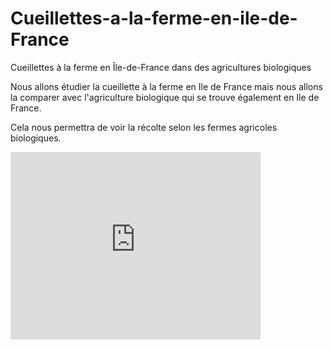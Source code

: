 # Cueillettes-a-la-ferme-en-ile-de-France 
Cueillettes à la ferme en Île-de-France dans des agricultures biologiques

Nous allons étudier la cueillette à la ferme en Ile de France mais nous allons la comparer avec l'agriculture biologique qui se trouve également en Ile de France. 

Cela nous permettra de voir la récolte selon les fermes agricoles biologiques. 

<iframe src="https://data.opendatasoft.com/explore/embed/dataset/cueillettes-a-la-ferme-en-ile-de-france@datailedefrance/map/?location=9,48.80028,2.4435&basemap=jawg.streets&dataChart=eyJxdWVyaWVzIjpbeyJjb25maWciOnsiZGF0YXNldCI6ImN1ZWlsbGV0dGVzLWEtbGEtZmVybWUtZW4taWxlLWRlLWZyYW5jZUBkYXRhaWxlZGVmcmFuY2UiLCJvcHRpb25zIjp7fX0sImNoYXJ0cyI6W3siYWxpZ25Nb250aCI6dHJ1ZSwidHlwZSI6ImNvbHVtbiIsImZ1bmMiOiJBVkciLCJ5QXhpcyI6InNpcmV0Iiwic2NpZW50aWZpY0Rpc3BsYXkiOnRydWUsImNvbG9yIjoiIzE0MkU3QiJ9XSwieEF4aXMiOiJzaXJldCIsIm1heHBvaW50cyI6NTAsInNvcnQiOiIifV0sInRpbWVzY2FsZSI6IiIsImRpc3BsYXlMZWdlbmQiOnRydWUsImFsaWduTW9udGgiOnRydWV9&static=false&datasetcard=false&scrollWheelZoom=false" width="400" height="300" frameborder="0"></iframe>

